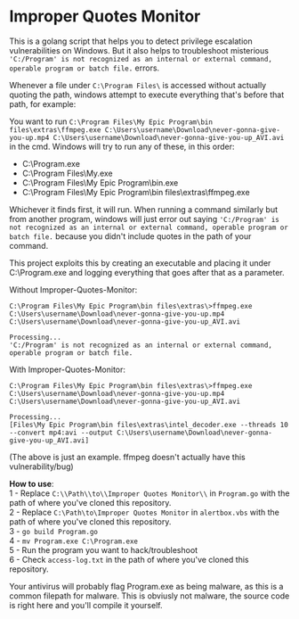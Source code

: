 # Improper Quotes Monitor

This is a golang script that helps you to detect privilege escalation vulnerabilities on Windows. But it also helps to troubleshoot misterious `'C:/Program' is not recognized as an internal or external command, operable program or batch file.` errors. 

Whenever a file under `C:\Program Files\` is accessed without actually quoting the path, windows attempt to execute everything that's before that path, for example:

You want to run `C:\Program Files\My Epic Program\bin files\extras\ffmpeg.exe C:\Users\username\Download\never-gonna-give-you-up.mp4 C:\Users\username\Download\never-gonna-give-you-up_AVI.avi` in the cmd.
Windows will try to run any of these, in this order:
- C:\Program.exe
- C:\Program Files\My.exe
- C:\Program Files\My Epic Program\bin.exe
- C:\Program Files\My Epic Program\bin files\extras\ffmpeg.exe

Whichever it finds first, it will run. When running a command similarly but from another program, windows will just error out saying `'C:/Program' is not recognized as an internal or external command, operable program or batch file.` because you didn't include quotes in the path of your command.

This project exploits this by creating an executable and placing it under C:\Program.exe and logging everything that goes after that as a parameter.

Without Improper-Quotes-Monitor:
```
C:\Program Files\My Epic Program\bin files\extras\>ffmpeg.exe C:\Users\username\Download\never-gonna-give-you-up.mp4 C:\Users\username\Download\never-gonna-give-you-up_AVI.avi

Processing...
'C:/Program' is not recognized as an internal or external command, operable program or batch file.
```

With Improper-Quotes-Monitor:
```
C:\Program Files\My Epic Program\bin files\extras\>ffmpeg.exe C:\Users\username\Download\never-gonna-give-you-up.mp4 C:\Users\username\Download\never-gonna-give-you-up_AVI.avi

Processing...
[Files\My Epic Program\bin files\extras\intel_decoder.exe --threads 10 --convert mp4:avi --output C:\Users\username\Download\never-gonna-give-you-up_AVI.avi]
```

(The above is just an example. ffmpeg doesn't actually have this vulnerability/bug)

**How to use**:     
1 - Replace `C:\\Path\\to\\Improper Quotes Monitor\\` in `Program.go` with the path of where you've cloned this repository.    
2 - Replace `C:\Path\to\Improper Quotes Monitor` in `alertbox.vbs` with the path of where you've cloned this repository.    
3 - `go build Program.go`    
4 - `mv Program.exe C:\Program.exe`    
5 - Run the program you want to hack/troubleshoot     
6 - Check `access-log.txt` in the path of where you've cloned this repository.    

Your antivirus will probably flag Program.exe as being malware, as this is a common filepath for malware. This is obviusly not malware, the source code is right here and you'll compile it yourself. 
